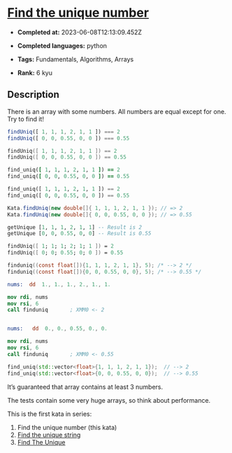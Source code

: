 # [Find the unique number](https://www.codewars.com/kata/585d7d5adb20cf33cb000235)

- **Completed at:** 2023-06-08T12:13:09.452Z

- **Completed languages:** python

- **Tags:** Fundamentals, Algorithms, Arrays

- **Rank:** 6 kyu

## Description

There is an array with some numbers. All numbers are equal except for one. Try to find it!

```javascript
findUniq([ 1, 1, 1, 2, 1, 1 ]) === 2
findUniq([ 0, 0, 0.55, 0, 0 ]) === 0.55
```

```swift
findUniq([ 1, 1, 1, 2, 1, 1 ]) == 2
findUniq([ 0, 0, 0.55, 0, 0 ]) == 0.55
```

```ruby
find_uniq([ 1, 1, 1, 2, 1, 1 ]) == 2
find_uniq([ 0, 0, 0.55, 0, 0 ]) == 0.55
```

```python
find_uniq([ 1, 1, 1, 2, 1, 1 ]) == 2
find_uniq([ 0, 0, 0.55, 0, 0 ]) == 0.55
```

```java
Kata.findUniq(new double[]{ 1, 1, 1, 2, 1, 1 }); // => 2
Kata.findUniq(new double[]{ 0, 0, 0.55, 0, 0 }); // => 0.55
```

```haskell
getUnique [1, 1, 1, 2, 1, 1] -- Result is 2
getUnique [0, 0, 0.55, 0, 0] -- Result is 0.55
```

```fsharp
findUniq([ 1; 1; 1; 2; 1; 1 ]) = 2
findUniq([ 0; 0; 0.55; 0; 0 ]) = 0.55
```

```c
finduniq((const float[]){1, 1, 1, 2, 1, 1}, 5); /* --> 2 */
finduniq((const float[]){0, 0, 0.55, 0, 0}, 5); /* --> 0.55 */
```
```nasm
nums:  dd  1., 1., 1., 2., 1., 1.

mov rdi, nums
mov rsi, 6
call finduniq       ; XMM0 <- 2


nums:   dd  0., 0., 0.55, 0., 0.

mov rdi, nums
mov rsi, 6
call finduniq       ; XMM0 <- 0.55
```
```cpp
find_uniq(std::vector<float>{1, 1, 1, 2, 1, 1});  // --> 2
find_uniq(std::vector<float>{0, 0, 0.55, 0, 0});  // --> 0.55
```

It’s guaranteed that array contains at least 3 numbers.

The tests contain some very huge arrays, so think about performance.

This is the first kata in series:

1. Find the unique number (this kata)
2. [Find the unique string](https://www.codewars.com/kata/585d8c8a28bc7403ea0000c3)
3. [Find The Unique](https://www.codewars.com/kata/5862e0db4f7ab47bed0000e5)
